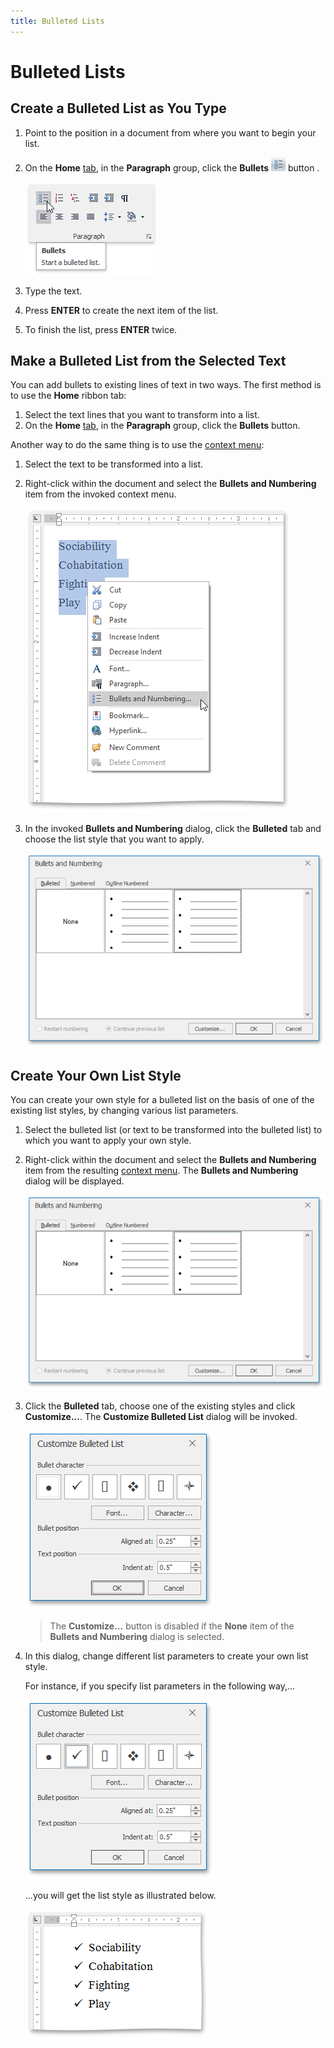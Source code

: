 ```yaml
---
title: Bulleted Lists
---
```

# Bulleted Lists
## Create a Bulleted List as You Type
1. Point to the position in a document from where you want to begin your list.
2. On the **Home** [ tab](../text-editor-ui/ribbon-interface.md), in the **Paragraph** group, click the **Bullets** ![RichEdit_BulletsButton](../../../images/img12128.png) button .
	
	![RTEBulletedListRibbonMenu](../../../images/img121342.png)
3. Type the text.
4. Press **ENTER** to create the next item of the list.
5. To finish the list, press **ENTER** twice.

## Make a Bulleted List from the Selected Text
You can add bullets to existing lines of text in two ways. The first method is to use the **Home** ribbon tab:
1. Select the text lines that you want to transform into a list.
2. On the **Home** [ tab](../text-editor-ui/ribbon-interface.md), in the **Paragraph** group, click the **Bullets** button.

Another way to do the same thing is to use the [context menu](../text-editor-ui/editor-elements.md):
1. Select the text to be transformed into a list.
2. Right-click within the document and select the **Bullets and Numbering** item from the invoked context menu.
	
	![RTEBulletedListContextMenu](../../../images/img121343.png)
3. In the invoked **Bullets and Numbering** dialog, click the **Bulleted** tab and choose the list style that you want to apply.
	
	![RTEBulletsAndNumberingBulletedTab](../../../images/img121344.png)

## Create Your Own List Style
You can create your own style for a bulleted list on the basis of one of the existing list styles, by changing various list parameters.
1. Select the bulleted list (or text to be transformed into the bulleted list) to which you want to apply your own style.
2. Right-click within the document and select the **Bullets and Numbering** item from the resulting [context menu](../text-editor-ui/editor-elements.md). The **Bullets and Numbering** dialog will be displayed.
	
	![RTEBulletsAndNumberingBulletedTab](../../../images/img121344.png)
3. Click the **Bulleted** tab, choose one of the existing styles and click **Customize...**. The **Customize Bulleted List** dialog will be invoked.
	
	![RTEBulletedCustomizeLayout](../../../images/img121345.png)
	
	> The **Customize...** button is disabled if the **None** item of the **Bullets and Numbering** dialog is selected.
4. In this dialog, change different list parameters to create your own list style.
	
	For instance, if you specify list parameters in the following way,...
	
	![RTEBulletedListCustomizeCheck](../../../images/img121346.png)
	
	...you will get the list style as illustrated below.
	
	![RTEBulletedMenuResult](../../../images/img121347.png)